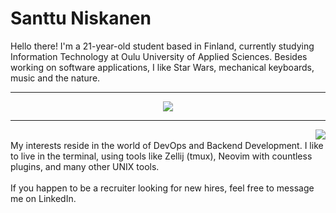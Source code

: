 # Santtu Niskanen

Hello there! I'm a 21-year-old student based in Finland, currently studying Information Technology at Oulu University of Applied Sciences.
Besides working on software applications, I like Star Wars, mechanical keyboards, music and the nature.

---

<p align="center">
  <img src="https://media.licdn.com/dms/image/D4D16AQFjCQIb_q9J4w/profile-displaybackgroundimage-shrink_350_1400/0/1687003869185?e=1710979200&v=beta&t=SBPYk4n3pTZ7iYHb0DWEwqC6SagleIBzwD3d5oAEZ_c">
</p>

---
<img align="right" src="https://github-readme-stats.vercel.app/api/top-langs/?username=santtuniskanen&hide_progress=true&theme=gruvbox">
<br clear="left">
My interests reside in the world of DevOps and Backend Development. I like to live in the terminal, using tools like Zellij (tmux), Neovim with countless plugins, and many other UNIX tools.
<br><br>
If you happen to be a recruiter looking for new hires, feel free to message me on LinkedIn.
